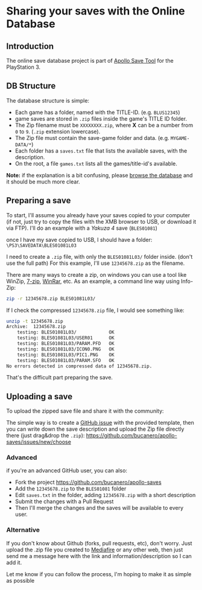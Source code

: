 # Sharing your saves with the Online Database

## Introduction

The online save database project is part of [Apollo Save Tool](https://github.com/bucanero/apollo-ps3) for the PlayStation 3.

## DB Structure

The database structure is simple:
 - Each game has a folder, named with the TITLE-ID. (e.g. `BLUS12345`)
 - game saves are stored in `.zip` files inside the game's TITLE ID folder.
 - The Zip filename must be `XXXXXXXX.zip`, where **X** can be a number from `0` to `9`. (`.zip` extension lowercase).
 - The Zip file must contain the save-game folder and data. (e.g. `MYGAME-DATA/*`)
 - Each folder has a `saves.txt` file that lists the available saves, with the description.
 - On the root, a file `games.txt` lists all the games/title-id's available.

**Note:** if the explanation is a bit confusing, please [browse the database](https://github.com/bucanero/apollo-saves/) and it should be much more clear.

## Preparing a save

To start, I'll assume you already have your saves copied to your computer (if not, just try to copy the files with the XMB browser to USB, or download it via FTP). I'll do an example with a _Yakuza 4_ save (`BLES01081`)

once I have my save copied to USB, I should have a folder:
`\PS3\SAVEDATA\BLES01081L03`

I need to create a `.zip` file, with only the `BLES01081L03/` folder inside. (don't use the full path)
For this example, I'll use `12345678.zip` as the filename.

There are many ways to create a zip, on windows you can use a tool like WinZip, [7-zip](http://www.7-zip.org/), [WinRar](http://www.rarlab.com/), etc. As an example, a command line way using Info-Zip:
```bash
zip -r 12345678.zip BLES01081L03/
```

If I check the compressed `12345678.zip` file, I would see something like:
```bash
unzip -t 12345678.zip 
Archive:  12345678.zip
    testing: BLES01081L03/            OK
    testing: BLES01081L03/USER01      OK
    testing: BLES01081L03/PARAM.PFD   OK
    testing: BLES01081L03/ICON0.PNG   OK
    testing: BLES01081L03/PIC1.PNG    OK
    testing: BLES01081L03/PARAM.SFO   OK
No errors detected in compressed data of 12345678.zip.
```

That's the difficult part preparing the save.

## Uploading a save

To upload the zipped save file and share it with the community:

The simple way is to create a [GitHub issue](https://github.com/bucanero/apollo-saves/issues/new/choose) with the provided template, then you can write down the save description and upload the Zip file directly there (just drag&drop the `.zip`): https://github.com/bucanero/apollo-saves/issues/new/choose

### Advanced 

if you're an advanced GitHub user, you can also:
 - Fork the project https://github.com/bucanero/apollo-saves
 - Add the `12345678.zip` to the `BLES01081` folder
 - Edit `saves.txt` in the folder, adding `12345678.zip` with a short description
 - Submit the changes with a Pull Request
 - Then I'll merge the changes and the saves will be available to every user.
 
### Alternative

If you don't know about Github (forks, pull requests, etc), don't worry. Just upload the .zip file you created to [Mediafire](http://www.mediafire.com) or any other web, then just send me a message here with the link and information/description so I can add it.

Let me know if you can follow the process, I'm hoping to make it as simple as possible
